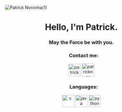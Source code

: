 ![Patrick Noronha(1)](https://github.com/patricknss/patricknss/assets/78814591/be2ea233-2246-4efd-ba28-f5fb755ba474)

<h1 align="center">Hello, I'm Patrick.</h1>
<h3 align="center">May the Force be with you.</h3>

<h3 align="center">    Contact me:  </h3>
<p align="center"><a href="https://instagram.com/patrickn.ss" target="blank"><img align="center" src="https://github.com/patricknss/patricknss/assets/78814591/ef36d094-70fb-429e-89cb-afab5de3219b" alt="patricknss" height="40" width="40" /></a> <a href="mailto:patrickskell@proton.me?subject=GitHub Message&body=" target="blank"><img align="center" src="https://github.com/patricknss/patricknss/assets/78814591/215d95a4-d789-4056-b7ff-a7228d26cae4" alt="patricknss" height="44" width="42" /></a>
</p>

<h3 align="center">    Languages:  </h3>
<p align="center"><a href="https://skillicons.dev" target="_blank" rel="noreferrer"><img src="https://skillicons.dev/icons?i=c" alt="c" width="40" height="40"/></a> <a href="https://skillicons.dev" target="_blank" rel="noreferrer"><img src="https://skillicons.dev/icons?i=java" alt="java" width="40" height="40"/></a> <a href="https://skillicons.dev"target="_blank" rel="noreferrer"><img src="https://skillicons.dev/icons?i=python" alt="python" width="40" height="40"/></a></p>





